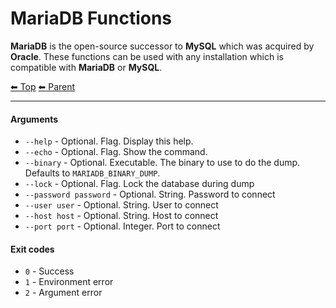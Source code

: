 # MariaDB Functions

**MariaDB** is the open-source successor to **MySQL** which was acquired by **Oracle**. These functions can be used with any installation which is compatible with **MariaDB** or **MySQL**.

<!-- TEMPLATE header 2 -->
[⬅ Top](index.md) [⬅ Parent ](../index.md)
<hr />

#### Arguments

- `--help` - Optional. Flag. Display this help.
- `--echo` - Optional. Flag. Show the command.
- `--binary` - Optional. Executable. The binary to use to do the dump. Defaults to `MARIADB_BINARY_DUMP`.
- `--lock` - Optional. Flag. Lock the database during dump
- `--password password` - Optional. String. Password to connect
- `--user user` - Optional. String. User to connect
- `--host host` - Optional. String. Host to connect
- `--port port` - Optional. Integer. Port to connect

#### Exit codes

- `0` - Success
- `1` - Environment error
- `2` - Argument error
